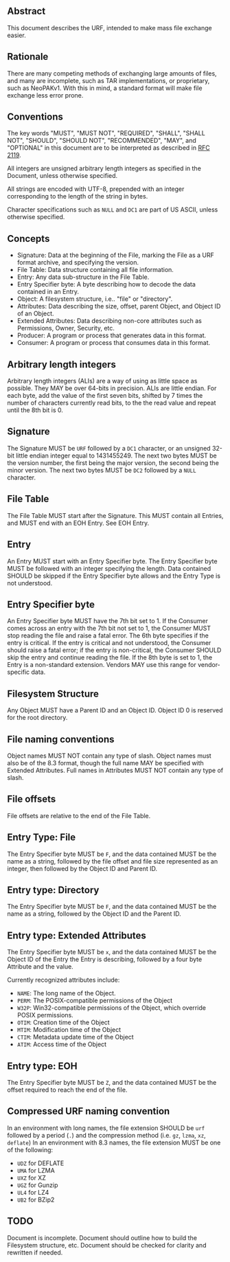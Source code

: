 ## Abstract

This document describes the URF, intended to make mass file exchange easier.

## Rationale

There are many competing methods of exchanging large amounts of files, and many are incomplete, such as TAR implementations, or proprietary, such as NeoPAKv1. With this in mind, a standard format will make file exchange less error prone.

## Conventions

The key words "MUST", "MUST NOT", "REQUIRED", "SHALL", "SHALL NOT", "SHOULD", "SHOULD NOT", "RECOMMENDED", "MAY", and "OPTIONAL" in this document are to be interpreted as described in [RFC 2119](https://tools.ietf.org/html/rfc2119).

All integers are unsigned arbitrary length integers as specified in the Document, unless otherwise specified.

All strings are encoded with UTF-8, prepended with an integer corresponding to the length of the string in bytes.

Character specifications such as `NULL` and `DC1` are part of US ASCII, unless otherwise specified.

## Concepts

  * Signature: Data at the beginning of the File, marking the File as a URF format archive, and specifying the version.
  * File Table: Data structure containing all file information.
  * Entry: Any data sub-structure in the File Table.
  * Entry Specifier byte: A byte describing how to decode the data contained in an Entry.
  * Object: A filesystem structure, i.e.. "file" or "directory".
  * Attributes: Data describing the size, offset, parent Object, and Object ID of an Object.
  * Extended Attributes: Data describing non-core attributes such as Permissions, Owner, Security, etc.
  * Producer: A program or process that generates data in this format.
  * Consumer: A program or process that consumes data in this format.

## Arbitrary length integers

Arbitrary length integers (ALIs) are a way of using as little space as possible. They MAY be over 64-bits in precision. ALIs are little endian. For each byte, add the value of the first seven bits, shifted by 7 times the number of characters currently read bits, to the the read value and repeat until the 8th bit is 0.

## Signature

The Signature MUST be `URF` followed by a `DC1` character, or an unsigned 32-bit little endian integer equal to 1431455249. The next two bytes MUST be the version number, the first being the major version, the second being the minor version. The next two bytes MUST be `DC2` followed by a `NULL` character.

## File Table

The File Table MUST start after the Signature. This MUST contain all Entries, and MUST end with an EOH Entry. See EOH Entry.

## Entry

An Entry MUST start with an Entry Specifier byte. The Entry Specifier byte MUST be followed with an integer specifying the length. Data contained SHOULD be skipped if the Entry Specifier byte allows and the Entry Type is not understood.

## Entry Specifier byte

An Entry Specifier byte MUST have the 7th bit set to 1. If the Consumer comes across an entry with the 7th bit not set to 1, the Consumer MUST stop reading the file and raise a fatal error. The 6th byte specifies if the entry is critical. If the entry is critical and not understood, the Consumer should raise a fatal error; if the entry is non-critical, the Consumer SHOULD skip the entry and continue reading the file. If the 8th byte is set to 1, the Entry is a non-standard extension. Vendors MAY use this range for vendor-specific data.

## Filesystem Structure

Any Object MUST have a Parent ID and an Object ID. Object ID 0 is reserved for the root directory.

## File naming conventions

Object names MUST NOT contain any type of slash. Object names must also be of the 8.3 format, though the full name MAY be specified with Extended Attributes. Full names in Attributes MUST NOT contain any type of slash. 

## File offsets

File offsets are relative to the end of the File Table.

## Entry Type: File

The Entry Specifier byte MUST be `F`, and the data contained MUST be the name as a string, followed by the file offset and file size represented as an integer, then followed by the Object ID and Parent ID.

## Entry type: Directory

The Entry Specifier byte MUST be `F`, and the data contained MUST be the name as a string, followed by the Object ID and the Parent ID.

## Entry type: Extended Attributes

The Entry Specifier byte MUST be `x`, and the data contained MUST be the Object ID of the Entry the Entry is describing, followed by a four byte Attribute and the value.

Currently recognized attributes include:
  * `NAME`: The long name of the Object.
  * `PERM`: The POSIX-compatible permissions of the Object
  * `W32P`: Win32-compatible permissions of the Object, which override POSIX permissions.
  * `OTIM`: Creation time of the Object
  * `MTIM`: Modification time of the Object
  * `CTIM`: Metadata update time of the Object
  * `ATIM`: Access time of the Object

## Entry type: EOH

The Entry Specifier byte MUST be `Z`, and the data contained MUST be the offset required to reach the end of the file.

## Compressed URF naming convention

In an environment with long names, the file extension SHOULD be `urf` followed by a period (`.`) and the compression method (i.e. `gz`, `lzma`, `xz`, `deflate`)
In an environment with 8.3 names, the file extension MUST be one of the following:
  * `UDZ` for DEFLATE
  * `UMA` for LZMA
  * `UXZ` for XZ
  * `UGZ` for Gunzip
  * `UL4` for LZ4
  * `UB2` for BZip2
  
## TODO

Document is incomplete. Document should outline how to build the Filesystem structure, etc. Document should be checked for clarity and rewritten if needed.
